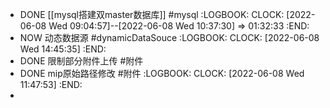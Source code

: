- DONE [[mysql搭建双master数据库]] #mysql 
  :LOGBOOK:
  CLOCK: [2022-06-08 Wed 09:04:57]--[2022-06-08 Wed 10:37:30] =>  01:32:33
  :END:
- NOW 动态数据源 #dynamicDataSouce
  :LOGBOOK:
  CLOCK: [2022-06-08 Wed 14:45:35]
  :END:
- DONE 限制部分附件上传 #附件
- DONE mip原始路径修改 #附件
  :LOGBOOK:
  CLOCK: [2022-06-08 Wed 11:47:53]
  :END:
-